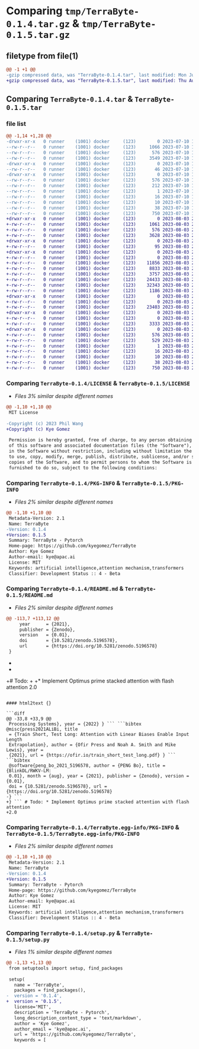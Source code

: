 # Comparing `tmp/TerraByte-0.1.4.tar.gz` & `tmp/TerraByte-0.1.5.tar.gz`

## filetype from file(1)

```diff
@@ -1 +1 @@
-gzip compressed data, was "TerraByte-0.1.4.tar", last modified: Mon Jul 10 10:53:45 2023, max compression
+gzip compressed data, was "TerraByte-0.1.5.tar", last modified: Thu Aug  3 23:29:01 2023, max compression
```

## Comparing `TerraByte-0.1.4.tar` & `TerraByte-0.1.5.tar`

### file list

```diff
@@ -1,14 +1,28 @@
-drwxr-xr-x   0 runner    (1001) docker     (123)        0 2023-07-10 10:53:45.560566 TerraByte-0.1.4/
--rw-r--r--   0 runner    (1001) docker     (123)     1066 2023-07-10 10:53:36.000000 TerraByte-0.1.4/LICENSE
--rw-r--r--   0 runner    (1001) docker     (123)      576 2023-07-10 10:53:45.560566 TerraByte-0.1.4/PKG-INFO
--rw-r--r--   0 runner    (1001) docker     (123)     3549 2023-07-10 10:53:36.000000 TerraByte-0.1.4/README.md
-drwxr-xr-x   0 runner    (1001) docker     (123)        0 2023-07-10 10:53:45.556566 TerraByte-0.1.4/TerraByte/
--rw-r--r--   0 runner    (1001) docker     (123)       46 2023-07-10 10:53:36.000000 TerraByte-0.1.4/TerraByte/__init__.py
-drwxr-xr-x   0 runner    (1001) docker     (123)        0 2023-07-10 10:53:45.560566 TerraByte-0.1.4/TerraByte.egg-info/
--rw-r--r--   0 runner    (1001) docker     (123)      576 2023-07-10 10:53:45.000000 TerraByte-0.1.4/TerraByte.egg-info/PKG-INFO
--rw-r--r--   0 runner    (1001) docker     (123)      212 2023-07-10 10:53:45.000000 TerraByte-0.1.4/TerraByte.egg-info/SOURCES.txt
--rw-r--r--   0 runner    (1001) docker     (123)        1 2023-07-10 10:53:45.000000 TerraByte-0.1.4/TerraByte.egg-info/dependency_links.txt
--rw-r--r--   0 runner    (1001) docker     (123)       16 2023-07-10 10:53:45.000000 TerraByte-0.1.4/TerraByte.egg-info/requires.txt
--rw-r--r--   0 runner    (1001) docker     (123)       10 2023-07-10 10:53:45.000000 TerraByte-0.1.4/TerraByte.egg-info/top_level.txt
--rw-r--r--   0 runner    (1001) docker     (123)       38 2023-07-10 10:53:45.560566 TerraByte-0.1.4/setup.cfg
--rw-r--r--   0 runner    (1001) docker     (123)      750 2023-07-10 10:53:36.000000 TerraByte-0.1.4/setup.py
+drwxr-xr-x   0 runner    (1001) docker     (123)        0 2023-08-03 23:29:01.656201 TerraByte-0.1.5/
+-rw-r--r--   0 runner    (1001) docker     (123)     1061 2023-08-03 23:28:52.000000 TerraByte-0.1.5/LICENSE
+-rw-r--r--   0 runner    (1001) docker     (123)      576 2023-08-03 23:29:01.656201 TerraByte-0.1.5/PKG-INFO
+-rw-r--r--   0 runner    (1001) docker     (123)     3628 2023-08-03 23:28:52.000000 TerraByte-0.1.5/README.md
+drwxr-xr-x   0 runner    (1001) docker     (123)        0 2023-08-03 23:29:01.656201 TerraByte-0.1.5/TerraByte/
+-rw-r--r--   0 runner    (1001) docker     (123)       95 2023-08-03 23:28:52.000000 TerraByte-0.1.5/TerraByte/__init__.py
+drwxr-xr-x   0 runner    (1001) docker     (123)        0 2023-08-03 23:29:01.656201 TerraByte-0.1.5/TerraByte/model/
+-rw-r--r--   0 runner    (1001) docker     (123)        0 2023-08-03 23:28:52.000000 TerraByte-0.1.5/TerraByte/model/__init__.py
+-rw-r--r--   0 runner    (1001) docker     (123)    11856 2023-08-03 23:28:52.000000 TerraByte-0.1.5/TerraByte/model/attend.py
+-rw-r--r--   0 runner    (1001) docker     (123)     8833 2023-08-03 23:28:52.000000 TerraByte-0.1.5/TerraByte/model/flash2.py
+-rw-r--r--   0 runner    (1001) docker     (123)     3757 2023-08-03 23:28:52.000000 TerraByte-0.1.5/TerraByte/model/helpers.py
+-rw-r--r--   0 runner    (1001) docker     (123)    24433 2023-08-03 23:28:52.000000 TerraByte-0.1.5/TerraByte/model/multimodal_preprocessor.py
+-rw-r--r--   0 runner    (1001) docker     (123)    32343 2023-08-03 23:28:52.000000 TerraByte-0.1.5/TerraByte/model/terrabyte.py
+-rw-r--r--   0 runner    (1001) docker     (123)     1186 2023-08-03 23:28:52.000000 TerraByte-0.1.5/TerraByte/model.py
+drwxr-xr-x   0 runner    (1001) docker     (123)        0 2023-08-03 23:29:01.656201 TerraByte-0.1.5/TerraByte/training/
+-rw-r--r--   0 runner    (1001) docker     (123)        0 2023-08-03 23:28:52.000000 TerraByte-0.1.5/TerraByte/training/__init__.py
+-rw-r--r--   0 runner    (1001) docker     (123)    23403 2023-08-03 23:28:52.000000 TerraByte-0.1.5/TerraByte/training/train.py
+drwxr-xr-x   0 runner    (1001) docker     (123)        0 2023-08-03 23:29:01.656201 TerraByte-0.1.5/TerraByte/utils/
+-rw-r--r--   0 runner    (1001) docker     (123)        0 2023-08-03 23:28:52.000000 TerraByte-0.1.5/TerraByte/utils/__init__.py
+-rw-r--r--   0 runner    (1001) docker     (123)     3333 2023-08-03 23:28:52.000000 TerraByte-0.1.5/TerraByte/utils/stable_adamw.py
+drwxr-xr-x   0 runner    (1001) docker     (123)        0 2023-08-03 23:29:01.656201 TerraByte-0.1.5/TerraByte.egg-info/
+-rw-r--r--   0 runner    (1001) docker     (123)      576 2023-08-03 23:29:01.000000 TerraByte-0.1.5/TerraByte.egg-info/PKG-INFO
+-rw-r--r--   0 runner    (1001) docker     (123)      529 2023-08-03 23:29:01.000000 TerraByte-0.1.5/TerraByte.egg-info/SOURCES.txt
+-rw-r--r--   0 runner    (1001) docker     (123)        1 2023-08-03 23:29:01.000000 TerraByte-0.1.5/TerraByte.egg-info/dependency_links.txt
+-rw-r--r--   0 runner    (1001) docker     (123)       16 2023-08-03 23:29:01.000000 TerraByte-0.1.5/TerraByte.egg-info/requires.txt
+-rw-r--r--   0 runner    (1001) docker     (123)       10 2023-08-03 23:29:01.000000 TerraByte-0.1.5/TerraByte.egg-info/top_level.txt
+-rw-r--r--   0 runner    (1001) docker     (123)       38 2023-08-03 23:29:01.656201 TerraByte-0.1.5/setup.cfg
+-rw-r--r--   0 runner    (1001) docker     (123)      750 2023-08-03 23:28:52.000000 TerraByte-0.1.5/setup.py
```

### Comparing `TerraByte-0.1.4/LICENSE` & `TerraByte-0.1.5/LICENSE`

 * *Files 3% similar despite different names*

```diff
@@ -1,10 +1,10 @@
 MIT License
 
-Copyright (c) 2023 Phil Wang
+Copyright (c) Kye Gomez
 
 Permission is hereby granted, free of charge, to any person obtaining a copy
 of this software and associated documentation files (the "Software"), to deal
 in the Software without restriction, including without limitation the rights
 to use, copy, modify, merge, publish, distribute, sublicense, and/or sell
 copies of the Software, and to permit persons to whom the Software is
 furnished to do so, subject to the following conditions:
```

### Comparing `TerraByte-0.1.4/PKG-INFO` & `TerraByte-0.1.5/PKG-INFO`

 * *Files 2% similar despite different names*

```diff
@@ -1,10 +1,10 @@
 Metadata-Version: 2.1
 Name: TerraByte
-Version: 0.1.4
+Version: 0.1.5
 Summary: TerraByte - Pytorch
 Home-page: https://github.com/kyegomez/TerraByte
 Author: Kye Gomez
 Author-email: kye@apac.ai
 License: MIT
 Keywords: artificial intelligence,attention mechanism,transformers
 Classifier: Development Status :: 4 - Beta
```

### Comparing `TerraByte-0.1.4/README.md` & `TerraByte-0.1.5/README.md`

 * *Files 2% similar despite different names*

```diff
@@ -113,7 +113,12 @@
     year      = {2021},
     publisher = {Zenodo},
     version   = {0.01},
     doi       = {10.5281/zenodo.5196578},
     url       = {https://doi.org/10.5281/zenodo.5196578}
 }
 ```
+
+
+# Todo:
+
+* Implement Optimus prime stacked attention with flash attention 2.0
```

#### html2text {}

```diff
@@ -33,8 +33,9 @@
 Processing Systems}, year = {2022} } ``` ```bibtex @misc{press2021ALiBi, title
 = {Train Short, Test Long: Attention with Linear Biases Enable Input Length
 Extrapolation}, author = {Ofir Press and Noah A. Smith and Mike Lewis}, year =
 {2021}, url = {https://ofir.io/train_short_test_long.pdf} } ``` ```bibtex
 @software{peng_bo_2021_5196578, author = {PENG Bo}, title = {BlinkDL/RWKV-LM:
 0.01}, month = {aug}, year = {2021}, publisher = {Zenodo}, version = {0.01},
 doi = {10.5281/zenodo.5196578}, url = {https://doi.org/10.5281/zenodo.5196578}
-} ```
+} ``` # Todo: * Implement Optimus prime stacked attention with flash attention
+2.0
```

### Comparing `TerraByte-0.1.4/TerraByte.egg-info/PKG-INFO` & `TerraByte-0.1.5/TerraByte.egg-info/PKG-INFO`

 * *Files 2% similar despite different names*

```diff
@@ -1,10 +1,10 @@
 Metadata-Version: 2.1
 Name: TerraByte
-Version: 0.1.4
+Version: 0.1.5
 Summary: TerraByte - Pytorch
 Home-page: https://github.com/kyegomez/TerraByte
 Author: Kye Gomez
 Author-email: kye@apac.ai
 License: MIT
 Keywords: artificial intelligence,attention mechanism,transformers
 Classifier: Development Status :: 4 - Beta
```

### Comparing `TerraByte-0.1.4/setup.py` & `TerraByte-0.1.5/setup.py`

 * *Files 1% similar despite different names*

```diff
@@ -1,13 +1,13 @@
 from setuptools import setup, find_packages
 
 setup(
   name = 'TerraByte',
   packages = find_packages(),
-  version = '0.1.4',
+  version = '0.1.5',
   license='MIT',
   description = 'TerraByte - Pytorch',
   long_description_content_type = 'text/markdown',
   author = 'Kye Gomez',
   author_email = 'kye@apac.ai',
   url = 'https://github.com/kyegomez/TerraByte',
   keywords = [
```

